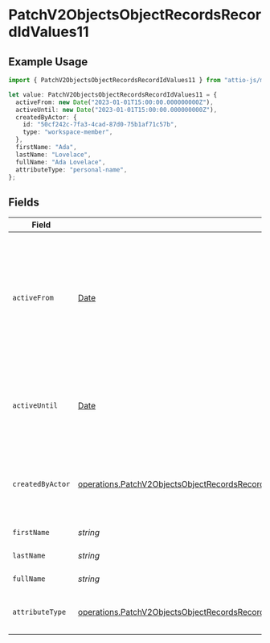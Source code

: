 # PatchV2ObjectsObjectRecordsRecordIdValues11

## Example Usage

```typescript
import { PatchV2ObjectsObjectRecordsRecordIdValues11 } from "attio-js/models/operations";

let value: PatchV2ObjectsObjectRecordsRecordIdValues11 = {
  activeFrom: new Date("2023-01-01T15:00:00.000000000Z"),
  activeUntil: new Date("2023-01-01T15:00:00.000000000Z"),
  createdByActor: {
    id: "50cf242c-7fa3-4cad-87d0-75b1af71c57b",
    type: "workspace-member",
  },
  firstName: "Ada",
  lastName: "Lovelace",
  fullName: "Ada Lovelace",
  attributeType: "personal-name",
};
```

## Fields

| Field                                                                                                                                                                                                                                                          | Type                                                                                                                                                                                                                                                           | Required                                                                                                                                                                                                                                                       | Description                                                                                                                                                                                                                                                    | Example                                                                                                                                                                                                                                                        |
| -------------------------------------------------------------------------------------------------------------------------------------------------------------------------------------------------------------------------------------------------------------- | -------------------------------------------------------------------------------------------------------------------------------------------------------------------------------------------------------------------------------------------------------------- | -------------------------------------------------------------------------------------------------------------------------------------------------------------------------------------------------------------------------------------------------------------- | -------------------------------------------------------------------------------------------------------------------------------------------------------------------------------------------------------------------------------------------------------------- | -------------------------------------------------------------------------------------------------------------------------------------------------------------------------------------------------------------------------------------------------------------- |
| `activeFrom`                                                                                                                                                                                                                                                   | [Date](https://developer.mozilla.org/en-US/docs/Web/JavaScript/Reference/Global_Objects/Date)                                                                                                                                                                  | :heavy_check_mark:                                                                                                                                                                                                                                             | The point in time at which this value was made "active". `active_from` can be considered roughly analogous to `created_at`.                                                                                                                                    | 2023-01-01T15:00:00.000000000Z                                                                                                                                                                                                                                 |
| `activeUntil`                                                                                                                                                                                                                                                  | [Date](https://developer.mozilla.org/en-US/docs/Web/JavaScript/Reference/Global_Objects/Date)                                                                                                                                                                  | :heavy_check_mark:                                                                                                                                                                                                                                             | The point in time at which this value was deactivated. If `null`, the value is active.                                                                                                                                                                         | 2023-01-01T15:00:00.000000000Z                                                                                                                                                                                                                                 |
| `createdByActor`                                                                                                                                                                                                                                               | [operations.PatchV2ObjectsObjectRecordsRecordIdValuesRecordsResponse200ApplicationJSONResponseBodyData11CreatedByActor](../../models/operations/patchv2objectsobjectrecordsrecordidvaluesrecordsresponse200applicationjsonresponsebodydata11createdbyactor.md) | :heavy_check_mark:                                                                                                                                                                                                                                             | The actor that created this value.                                                                                                                                                                                                                             | {<br/>"type": "workspace-member",<br/>"id": "50cf242c-7fa3-4cad-87d0-75b1af71c57b"<br/>}                                                                                                                                                                       |
| `firstName`                                                                                                                                                                                                                                                    | *string*                                                                                                                                                                                                                                                       | :heavy_check_mark:                                                                                                                                                                                                                                             | The first name.                                                                                                                                                                                                                                                | Ada                                                                                                                                                                                                                                                            |
| `lastName`                                                                                                                                                                                                                                                     | *string*                                                                                                                                                                                                                                                       | :heavy_check_mark:                                                                                                                                                                                                                                             | The last name.                                                                                                                                                                                                                                                 | Lovelace                                                                                                                                                                                                                                                       |
| `fullName`                                                                                                                                                                                                                                                     | *string*                                                                                                                                                                                                                                                       | :heavy_check_mark:                                                                                                                                                                                                                                             | The full name.                                                                                                                                                                                                                                                 | Ada Lovelace                                                                                                                                                                                                                                                   |
| `attributeType`                                                                                                                                                                                                                                                | [operations.PatchV2ObjectsObjectRecordsRecordIdValuesRecordsResponse200ApplicationJSONResponseBodyData11AttributeType](../../models/operations/patchv2objectsobjectrecordsrecordidvaluesrecordsresponse200applicationjsonresponsebodydata11attributetype.md)   | :heavy_check_mark:                                                                                                                                                                                                                                             | The attribute type of the value.                                                                                                                                                                                                                               | personal-name                                                                                                                                                                                                                                                  |